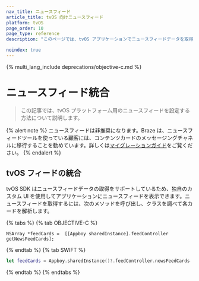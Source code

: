 ```yaml
---
nav_title: ニュースフィード
article_title: tvOS 向けニュースフィード
platform: tvOS
page_order: 10
page_type: reference
description: "このページでは、tvOS アプリケーションでニュースフィードデータを取得して表示する方法について説明します。"

noindex: true
---
```


{% multi_lang_include deprecations/objective-c.md %}

# ニュースフィード統合

> この記事では、tvOS プラットフォーム用のニュースフィードを設定する方法について説明します。

{% alert note %}
ニュースフィードは非推奨になります。Braze は、ニュースフィードツールを使っている顧客には、コンテンツカードのメッセージングチャネルに移行することを勧めています。詳しくは[マイグレーションガイド]({{site.baseurl}}/user_guide/message_building_by_channel/content_cards/migrating_from_news_feed/)をご覧ください。
{% endalert %}

## tvOS フィードの統合

tvOS SDK はニュースフィードデータの取得をサポートしているため、独自のカスタム UI を使用してアプリケーションにニュースフィードを表示できます。ニュースフィードを取得するには、次のメソッドを呼び出し、クラスを調べて各カードを解析します。

{% tabs %}
{% tab OBJECTIVE-C %}

```objc
NSArray *feedCards =  [[Appboy sharedInstance].feedController getNewsFeedCards];
```

{% endtab %}
{% tab SWIFT %}

```swift
let feedCards = Appboy.sharedInstance()?.feedController.newsFeedCards
```

{% endtab %}
{% endtabs %}
